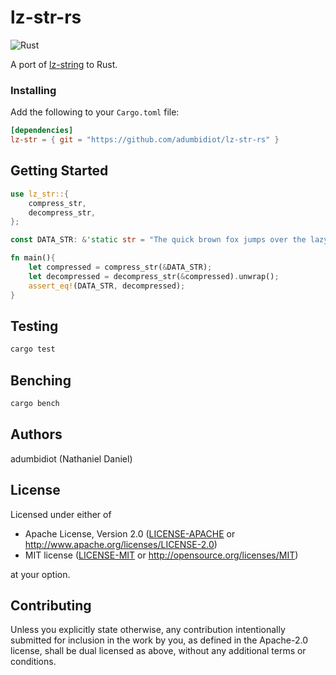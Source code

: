 # lz-str-rs
![Rust](https://github.com/adumbidiot/lz-str-rs/workflows/Rust/badge.svg)

A port of [lz-string](https://github.com/pieroxy/lz-string) to Rust. 

### Installing

Add the following to your `Cargo.toml` file:

```toml
[dependencies]
lz-str = { git = "https://github.com/adumbidiot/lz-str-rs" }
```

## Getting Started

```rust
use lz_str::{
    compress_str,
    decompress_str,
};

const DATA_STR: &'static str = "The quick brown fox jumps over the lazy dog";

fn main(){
    let compressed = compress_str(&DATA_STR);
    let decompressed = decompress_str(&compressed).unwrap();
    assert_eq!(DATA_STR, decompressed);
}
```


## Testing
```bash
cargo test
```

## Benching
```bash
cargo bench
```

## Authors
adumbidiot (Nathaniel Daniel)

## License
Licensed under either of
 * Apache License, Version 2.0
   ([LICENSE-APACHE](LICENSE-APACHE) or http://www.apache.org/licenses/LICENSE-2.0)
 * MIT license
   ([LICENSE-MIT](LICENSE-MIT) or http://opensource.org/licenses/MIT)

at your option.

## Contributing
Unless you explicitly state otherwise, any contribution intentionally submitted
for inclusion in the work by you, as defined in the Apache-2.0 license, shall be
dual licensed as above, without any additional terms or conditions.
